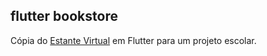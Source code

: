 ## flutter bookstore

Cópia do [Estante Virtual](estantevirtual.com.br) em Flutter para um projeto escolar.
